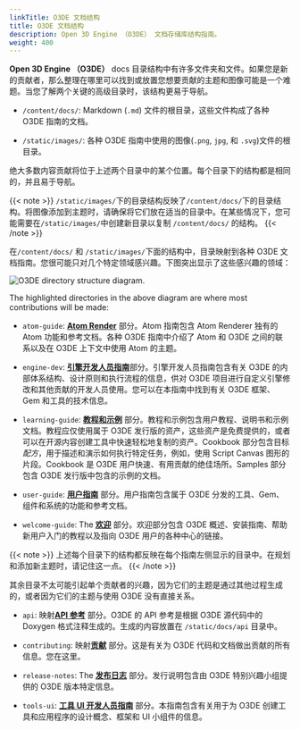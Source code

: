 ```yaml
---
linkTitle: O3DE 文档结构
title: O3DE 文档结构
description: Open 3D Engine （O3DE） 文档存储库结构指南。
weight: 400
---
```


**Open 3D Engine （O3DE）** docs 目录结构中有许多文件夹和文件。如果您是新的贡献者，那么整理在哪里可以找到或放置您想要贡献的主题和图像可能是一个难题。当您了解两个关键的高级目录时，该结构更易于导航。

* `/content/docs/`: Markdown (`.md`) 文件的根目录，这些文件构成了各种 O3DE 指南的文档。

* `/static/images/`: 各种 O3DE 指南中使用的图像(`.png`, `jpg`, 和 `.svg`)文件的根目录。

绝大多数内容贡献将位于上述两个目录中的某个位置。每个目录下的结构都是相同的，并且易于导航。

{{< note >}}
`/static/images/`下的目录结构反映了`/content/docs/`下的目录结构。将图像添加到主题时，请确保将它们放在适当的目录中。在某些情况下，您可能需要在`/static/images/`中创建新目录以复制 `/content/docs/` 的结构。
{{< /note >}}

在`/content/docs/` 和 `/static/images/`下面的结构中，目录映射到各种 O3DE 文档指南。您很可能只对几个特定领域感兴趣。下图突出显示了这些感兴趣的领域：

![O3DE directory structure diagram.](/images/contributing/to-docs/o3de-directory-structure.svg "O3DE important directories.")

The highlighted directories in the above diagram are where most contributions will be made:

* `atom-guide`: [**Atom Render**](/docs/atom-guide/) 部分。Atom 指南包含 Atom Renderer 独有的 Atom 功能和参考文档。各种 O3DE 指南中介绍了 Atom 和 O3DE 之间的联系以及在 O3DE 上下文中使用 Atom 的主题。

* `engine-dev`: [**引擎开发人员指南**](/docs/engine-dev/)部分。引擎开发人员指南包含有关 O3DE 的内部体系结构、设计原则和执行流程的信息，供对 O3DE 项目进行自定义引擎修改和其他贡献的开发人员使用。您可以在本指南中找到有关 O3DE 框架、Gem 和工具的技术信息。

* `learning-guide`: [**教程和示例**](/docs/learning-guide/) 部分。教程和示例包含用户教程、说明书和示例文档。教程应仅使用属于 O3DE 发行版的资产，这些资产是免费提供的，或者可以在开源内容创建工具中快速轻松地复制的资产。Cookbook 部分包含目标 *配方*，用于描述和演示如何执行特定任务，例如，使用 Script Canvas 图形的片段。Cookbook 是 O3DE 用户快速、有用贡献的绝佳场所。Samples 部分包含 O3DE 发行版中包含的示例的文档。

* `user-guide`: [**用户指南**](/docs/user-guide/) 部分。用户指南包含属于 O3DE 分发的工具、Gem、组件和系统的功能和参考文档。

* `welcome-guide`: The [**欢迎**](/docs/welcome-guide/) 部分。欢迎部分包含 O3DE 概述、安装指南、帮助新用户入门的教程以及指向 O3DE 用户的各种中心的链接。

{{< note >}}
上述每个目录下的结构都反映在每个指南左侧显示的目录中。在规划和添加新主题时，请记住这一点。
{{< /note >}}

其余目录不太可能引起单个贡献者的兴趣，因为它们的主题是通过其他过程生成的，或者因为它们的主题与使用 O3DE 没有直接关系。


* `api`: 映射[**API 参考**](/docs/api/) 部分。O3DE 的 API 参考是根据 O3DE 源代码中的 Doxygen 格式注释生成的。生成的内容放置在 `/static/docs/api` 目录中。

* `contributing`: 映射[**贡献**](/docs/contributing/) 部分。这是有关为 O3DE 代码和文档做出贡献的所有信息。您在这里。

* `release-notes`: The [**发布日志**](/docs/release-notes/) 部分。发行说明包含由 O3DE 特别兴趣小组提供的 O3DE 版本特定信息。

* `tools-ui`: [**工具 UI 开发人员指南**](/docs/tools-ui/) 部分。本指南包含有关用于为 O3DE 创建工具和应用程序的设计概念、框架和 UI 小组件的信息。
